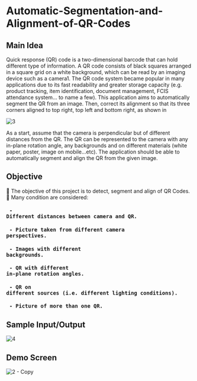 # Automatic-Segmentation-and-Alignment-of-QR-Codes

<h2 align="left">Main Idea</h2>

Quick response (QR) code is a two-dimensional barcode that can hold different type of information. A QR code consists of black squares arranged in a square grid on a white background, which can be read by an imaging device such as a camera1. The QR code system became popular in many applications due to its fast readability and greater storage capacity (e.g. product tracking, item identification, document management, FCIS attendance system… to name a few).
This application aims to automatically segment the QR from an image. Then, correct its alignment so that its three corners aligned to top right, top left and bottom right, as shown in

![3](https://user-images.githubusercontent.com/48572908/147702854-0f0eab42-1866-411f-b847-0b3bdd6e1296.png)

As a start, assume that the camera is perpendicular but of different distances from the QR. The QR can be represented to the camera with any in-plane rotation angle, any backgrounds and on different materials (white paper, poster, image on mobile…etc). The application should be able to automatically segment and align the QR from the given image.

<h2 align="left">Objective</h2>


 The objective of this project is to detect, segment and align of QR Codes.
 Many condition are considered:
     <h4 align="left"><pre>        - Different distances between camera and QR. </pre></h4>
     <h4 align="left"><pre>        - Picture taken from different camera perspectives.</pre></h4>
     <h4 align="left"><pre>        - Images with different backgrounds.</pre></h4>
     <h4 align="left"><pre>        - QR with different in-plane rotation angles.</pre></h4>
     <h4 align="left"><pre>        - QR on different sources (i.e. different lighting conditions).</pre></h4>
     <h4 align="left"><pre>        - Picture of more than one QR.</pre></h4>
     
<h2 align="left">Sample Input/Output</h2>

![4](https://user-images.githubusercontent.com/48572908/147703286-a38dfda7-3aef-425c-9620-2e789f73c4ef.png)

<h2 align="left">Demo Screen</h2>

![2 - Copy](https://user-images.githubusercontent.com/48572908/147703891-4c1cb0e3-b354-4e96-82c1-f27a55ab4b60.png)







